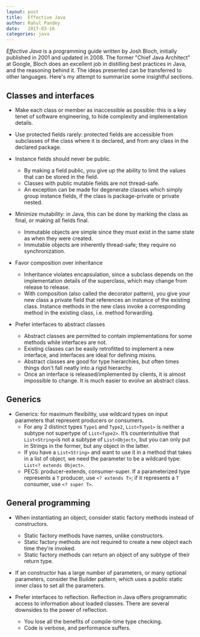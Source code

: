 ```yaml
---
layout: post
title:  Effective Java
author: Rahul Pandey
date:   2017-03-16
categories: java
---
```


*Effective Java* is a programming guide written by Josh Bloch, initially published in 2001 and updated in 2008. The former "Chief Java Architect" at Google, Bloch does an excellent job in distilling best practices in Java, and the reasoning behind it. The ideas presented can be transferred to other languages. Here's my attempt to summarize some insightful sections. 

## Classes and interfaces

- Make each class or member as inaccessible as possible: this is a key tenet of software engineering, to hide complexity and implementation details. 

- Use protected fields rarely: protected fields are accessible from subclasses of the class where it is declared, and from any class in the declared package. 

- Instance fields should never be public.
  * By making a field public, you give up the ability to limit the values that can be stored in the field.
  * Classes with public mutable fields are not thread-safe.
  * An exception can be made for degenerate classes which simply group instance fields, if the class is package-private or private nested. 

- Minimize mutability: in Java, this can be done by marking the class as final, or making all fields final. 
  * Immutable objects are simple since they must exist in the same state as when they were created. 
  * Immutable objects are inherently thread-safe; they require no synchronization.

- Favor composition over inheritance
  * Inheritance violates encapsulation, since a subclass depends on the implementation details of the superclass, which may change from release to release. 
  * With composition (also called the decorator pattern), you give your new class a private field that references an instance of the existing class. Instance methods in the new class invoke a corresponding method in the existing class, i.e. method forwarding. 
- Prefer interfaces to abstract classes
  * Abstract classes are permitted to contain implementations for some methods while interfaces are not. 
  * Existing classes can be easily retrofitted to implement a new interface, and interfaces are ideal for defining mixins. 
  * Abstract classes are good for type hierarchies, but often times things don't fall neatly into a rigid hierarchy. 
  * Once an interface is released/implemented by clients, it is almost impossible to change. It is much easier to evolve an abstract class. 

## Generics

- Generics: for maximum flexibility, use wildcard types on input parameters that represent producers or consumers.
  * For any 2 distinct types `Type1` and `Type2`, `List<Type1>` is neither a subtype not supertype of `List<Type2>`. It’s counterintuitive that `List<String>`is not a subtype of `List<Object>`, but you can only put in Strings in the former, but any object in the latter.
  * If you have a `List<String>` and want to use it in a method that takes in a list of object, we need the parameter to be a wildcard type: `List<? extends Object>`.
  * PECS: producer-extends, consumer-super. If a parameterized type represents a `T` producer, use `<? extends T>`; if it represents a `T` consumer, use `<? super T>`.


## General programming
- When instantiating an object, consider static factory methods instead of constructors.
  * Static factory methods have names, unlike constructors.
  * Static factory methods are not required to create a new object each time they’re invoked.
  * Static factory methods can return an object of any subtype of their return type.

- If an constructor has a large number of parameters, or many optional parameters, consider the Builder pattern, which uses a public static inner class to set all the parameters.

- Prefer interfaces to reflection. Reflection in Java offers programmatic access to information about loaded classes. There are several downsides to the power of reflection.
  * You lose all the benefits of compile-time type checking.
  * Code is verbose, and performance suffers.
